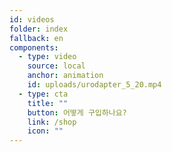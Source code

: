 ```yaml
---
id: videos
folder: index
fallback: en
components:
  - type: video
    source: local
    anchor: animation
    id: uploads/urodapter_5_20.mp4
  - type: cta
    title: ""
    button: 어떻게 구입하나요?
    link: /shop
    icon: ""
---
```

